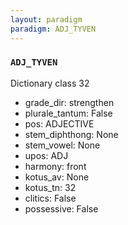 ```yaml
---
layout: paradigm
paradigm: ADJ_TYVEN
---
```

### ` ADJ_TYVEN `

Dictionary class 32
* grade_dir: strengthen
* plurale_tantum: False
* pos: ADJECTIVE
* stem_diphthong: None
* stem_vowel: None
* upos: ADJ
* harmony: front
* kotus_av: None
* kotus_tn: 32
* clitics: False
* possessive: False
